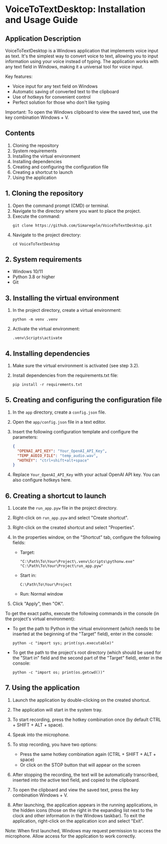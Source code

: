 # VoiceToTextDesktop: Installation and Usage Guide

## Application Description
VoiceToTextDesktop is a Windows application that implements voice input as text. It's the simplest way to convert voice to text, allowing you to input information using your voice instead of typing. The application works with any text field in Windows, making it a universal tool for voice input.

Key features:
- Voice input for any text field on Windows
- Automatic saving of converted text to the clipboard
- Use of hotkeys for convenient control
- Perfect solution for those who don't like typing

Important: To open the Windows clipboard to view the saved text, use the key combination Windows + V.

## Contents
1. Cloning the repository
2. System requirements
3. Installing the virtual environment
4. Installing dependencies
5. Creating and configuring the configuration file
6. Creating a shortcut to launch
7. Using the application

## 1. Cloning the repository

1. Open the command prompt (CMD) or terminal.
2. Navigate to the directory where you want to place the project.
3. Execute the command:
   ```
   git clone https://github.com/Simaregele/VoiceToTextDesktop.git
   ```
4. Navigate to the project directory:
   ```
   cd VoiceToTextDesktop
   ```

## 2. System requirements
- Windows 10/11
- Python 3.8 or higher
- Git

## 3. Installing the virtual environment

1. In the project directory, create a virtual environment:
   ```
   python -m venv .venv
   ```

2. Activate the virtual environment:
   ```
   .venv\Scripts\activate
   ```

## 4. Installing dependencies

1. Make sure the virtual environment is activated (see step 3.2).

2. Install dependencies from the requirements.txt file:
   ```
   pip install -r requirements.txt
   ```

## 5. Creating and configuring the configuration file

1. In the `app` directory, create a `config.json` file.

2. Open the `app/config.json` file in a text editor.

3. Insert the following configuration template and configure the parameters:
   ```json
   {
     "OPENAI_API_KEY": "Your_OpenAI_API_Key",
     "TEMP_AUDIO_FILE": "temp_audio.wav",
     "HOTKEY": "ctrl+shift+alt+space"
   }
   ```

4. Replace `Your_OpenAI_API_Key` with your actual OpenAI API key. You can also configure hotkeys here.

## 6. Creating a shortcut to launch

1. Locate the `run_app.pyw` file in the project directory.

2. Right-click on `run_app.pyw` and select "Create shortcut".

3. Right-click on the created shortcut and select "Properties".

4. In the properties window, on the "Shortcut" tab, configure the following fields:
   - Target:
     ```
     "C:\Path\To\Your\Project\.venv\Scripts\pythonw.exe" "C:\Path\To\Your\Project\run_app.pyw"
     ```
   - Start in:
     ```
     C:\Path\To\Your\Project
     ```
   - Run: Normal window

5. Click "Apply", then "OK".

To get the exact paths, execute the following commands in the console (in the project's virtual environment):

- To get the path to Python in the virtual environment (which needs to be inserted at the beginning of the "Target" field), enter in the console:
  ```
  python -c "import sys; print(sys.executable)"
  ```

- To get the path to the project's root directory (which should be used for the "Start in" field and the second part of the "Target" field), enter in the console:
  ```
  python -c "import os; print(os.getcwd())"
  ```

## 7. Using the application

1. Launch the application by double-clicking on the created shortcut.

2. The application will start in the system tray.

3. To start recording, press the hotkey combination once (by default CTRL + SHIFT + ALT + space).

4. Speak into the microphone.

5. To stop recording, you have two options:
   - Press the same hotkey combination again (CTRL + SHIFT + ALT + space)
   - Or click on the STOP button that will appear on the screen

6. After stopping the recording, the text will be automatically transcribed, inserted into the active text field, and copied to the clipboard.

7. To open the clipboard and view the saved text, press the key combination Windows + V.

8. After launching, the application appears in the running applications, in the hidden icons (those on the right in the expanding list next to the clock and other information in the Windows taskbar). To exit the application, right-click on the application icon and select "Exit".

Note: When first launched, Windows may request permission to access the microphone. Allow access for the application to work correctly.